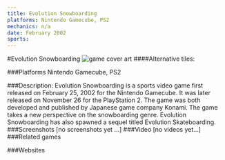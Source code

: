 ```yaml
---
title: Evolution Snowboarding
platforms: Nintendo Gamecube, PS2
mechanics: n/a
date: February 2002
sports: 
---
```

#Evolution Snowboarding
![game cover art](//images.igdb.com/igdb/image/upload/t_cover_big/fxvfnvaa6ibg00rt5wp8.jpg "Logo Title Text 1")
####Alternative tiles:

###Platforms
Nintendo Gamecube, PS2

###Description:
Evolution Snowboarding is a sports video game first released on February 25, 2002 for the Nintendo Gamecube. It was later released on November 26 for the PlayStation 2. The game was both developed and published by Japanese game company Konami. The game takes a new perspective on the snowboarding genre. Evolution Snowboarding has also spawned a sequel titled Evolution Skateboarding.
###Screenshots
[no screenshots yet ...]
###Video
[no videos yet...]
###Related games

###Websites

